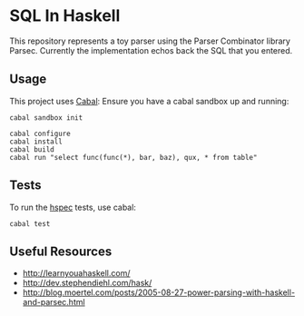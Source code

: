 # SQL In Haskell

This repository represents a toy parser using the Parser Combinator library Parsec.
Currently the implementation echos back the SQL that you entered.

## Usage

This project uses [Cabal](http://katychuang.com/cabal-guide/):
Ensure you have a cabal sandbox up and running:

```shell
cabal sandbox init

cabal configure
cabal install
cabal build
cabal run "select func(func(*), bar, baz), qux, * from table"
```

## Tests

To run the [hspec](https://hspec.github.io/) tests, use cabal:

```shell
cabal test
```

## Useful Resources

- http://learnyouahaskell.com/
- http://dev.stephendiehl.com/hask/
- http://blog.moertel.com/posts/2005-08-27-power-parsing-with-haskell-and-parsec.html
